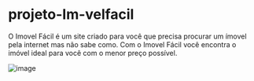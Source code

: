 # projeto-Im-velfacil
O Imovel Fácil é um site criado para você que precisa procurar um ímovel pela internet mas não sabe como.
Com o Imovel Fácil você encontra o imóvel ideal para você  com o menor preço possível.


![image](https://github.com/THIAGO3264/projeto-Im-velfacil/assets/139179006/fd4c0a4a-bc0d-4d60-8ec2-6c1e44a1a223)

